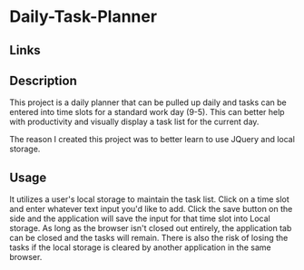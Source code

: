 # Daily-Task-Planner

## Links

## Description 
This project is a daily planner that can be pulled up daily and tasks can be entered into time slots for a standard work day (9-5). This can better help with productivity and visually display a task list for the current day.

The reason I created this project was to better learn to use JQuery and local storage.

## Usage

 It utilizes a user's local storage to maintain the task list. Click on a time slot and enter whatever text input you'd like to add. Click the save button on the side and the application will save the input for that time slot into Local storage. As long as the browser isn't closed out entirely, the application tab can be closed and the tasks will remain. There is also the risk of losing the tasks if the local storage is cleared by another application in the same browser. 